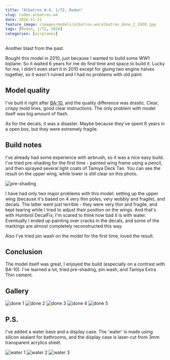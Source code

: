 ```yaml
---
title: "Albatros W.4, 1/72, Roden"
slug: roden-albatros-w4
date: 2016-11-21
feature_image: /images/models/albatros-w4/albatros_done_2_1920.jpg
tags: [Roden, 1/72, 2016]
categories: [airplanes]
---
```


Another blast from the past.

Bought this model in 2010, just because I wanted to build some WW1 biplane. So it waited 6 years for me do find time and space to build it. Lucky for me, I didn't even start it in 2010 except for gluing two engine halves together, so it wasn't ruined and I had no problems with old paint.

## Model quality

I've built it right after [BA-10](/zvezda-ba-10/), and the quality difference was drastic.
Clear, crispy mold lines, good clear instructions. The only problem with model itself was big amount of flash.

As for the decals, it was a disaster. Maybe because they've spent 6 years in a open box, but they were extremely fragile.

## Build notes

I've already had some experience with airbrush, so it was a nice easy build.
I've tried pre-shading for the first time - painted wing frame using a pencil, and then sprayed several light coats of Tamiya Deck Tan. 
You can see the result on the upper wing, while lower is still clear on this photo.

![pre-shading](/images/models/albatros-w4/albatros_1_1920.jpg)

I have had only two major problems with this model: setting up the upper wing (because it's based on 4 very thin poles, very wobbly and fragile), and decals.
The latter went just terrible - they were very thin and fragile, and kept tearing while I tried to adjust their position on the wings.
And that's with Humbrol DecalFix, I'm scared to think how bad it is with water.
Eventually I ended up painting over cracks in the decals, and some of the markings are almost completely reconstructed this way.

Also I've tried pin wash on the model for the first time, loved the result.

## Conclusion
The model itself was great, I enjoyed the build (especially on a contrast with BA-10).
I've learned a lot, tried pre-shading, pin wash, and Tamiya Extra Thin cement.

## Gallery

![done 1](/images/models/albatros-w4/albatros_done_1_1920.jpg)
![done 2](/images/models/albatros-w4/albatros_done_2_1920.jpg)
![done 3](/images/models/albatros-w4/albatros_done_3_1920.jpg)
![done 4](/images/models/albatros-w4/albatros_done_4_1920.jpg)
![done 5](/images/models/albatros-w4/albatros_done_5_1920.jpg)

## P.S.
I've added a water base and a display case. The 'water' is made using silicon sealant for bathrooms, and the display case is laser-cut from 3mm transparent acrylics sheet.

![water 1](/images/models/albatros-w4/albatros_water_1_1920.jpg)
![water 2](/images/models/albatros-w4/albatros_water_2_1920.jpg)
![water 3](/images/models/albatros-w4/albatros_water_3_1920.jpg)
